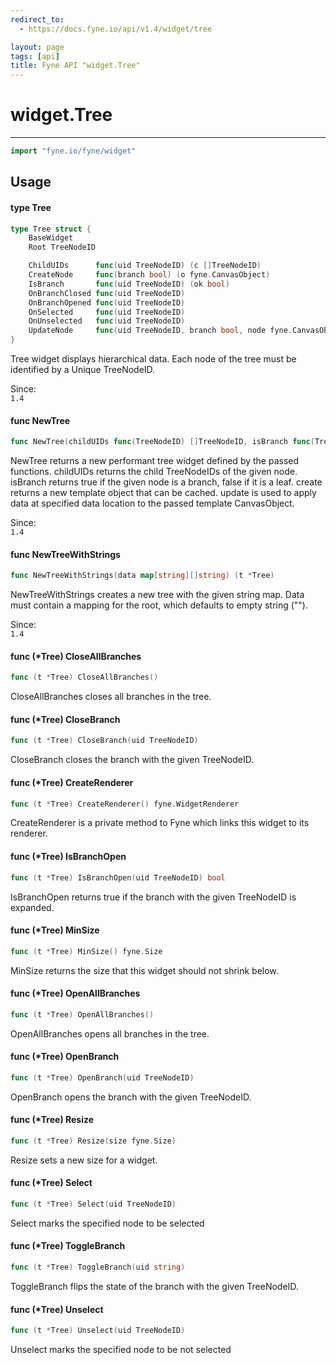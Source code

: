```yaml
---
redirect_to:
  - https://docs.fyne.io/api/v1.4/widget/tree

layout: page
tags: [api]
title: Fyne API "widget.Tree"
---
```



# widget.Tree
---
```go
import "fyne.io/fyne/widget"
```

## Usage

#### type Tree

```go
type Tree struct {
	BaseWidget
	Root TreeNodeID

	ChildUIDs      func(uid TreeNodeID) (c []TreeNodeID)                     // Return a sorted slice of Children TreeNodeIDs for the given Node TreeNodeID
	CreateNode     func(branch bool) (o fyne.CanvasObject)                   // Return a CanvasObject that can represent a Branch (if branch is true), or a Leaf (if branch is false)
	IsBranch       func(uid TreeNodeID) (ok bool)                            // Return true if the given TreeNodeID represents a Branch
	OnBranchClosed func(uid TreeNodeID)                                      // Called when a Branch is closed
	OnBranchOpened func(uid TreeNodeID)                                      // Called when a Branch is opened
	OnSelected     func(uid TreeNodeID)                                      // Called when the Node with the given TreeNodeID is selected.
	OnUnselected   func(uid TreeNodeID)                                      // Called when the Node with the given TreeNodeID is unselected.
	UpdateNode     func(uid TreeNodeID, branch bool, node fyne.CanvasObject) // Called to update the given CanvasObject to represent the data at the given TreeNodeID
}
```

Tree widget displays hierarchical data. Each node of the tree must be identified by a Unique TreeNodeID.


<div class="since">Since: <code>
1.4</code></div>

#### func  NewTree

```go
func NewTree(childUIDs func(TreeNodeID) []TreeNodeID, isBranch func(TreeNodeID) bool, create func(bool) fyne.CanvasObject, update func(TreeNodeID, bool, fyne.CanvasObject)) *Tree
```
NewTree returns a new performant tree widget defined by the passed functions. childUIDs returns the child TreeNodeIDs of the given node. isBranch returns true if the given node is a branch, false if it is a leaf. create returns a new template object that can be cached. update is used to apply data at specified data location to the passed template CanvasObject.


<div class="since">Since: <code>
1.4</code></div>

#### func  NewTreeWithStrings

```go
func NewTreeWithStrings(data map[string][]string) (t *Tree)
```
NewTreeWithStrings creates a new tree with the given string map. Data must contain a mapping for the root, which defaults to empty string ("").


<div class="since">Since: <code>
1.4</code></div>

#### func (*Tree) CloseAllBranches

```go
func (t *Tree) CloseAllBranches()
```
CloseAllBranches closes all branches in the tree.

#### func (*Tree) CloseBranch

```go
func (t *Tree) CloseBranch(uid TreeNodeID)
```
CloseBranch closes the branch with the given TreeNodeID.

#### func (*Tree) CreateRenderer

```go
func (t *Tree) CreateRenderer() fyne.WidgetRenderer
```
CreateRenderer is a private method to Fyne which links this widget to its renderer.

#### func (*Tree) IsBranchOpen

```go
func (t *Tree) IsBranchOpen(uid TreeNodeID) bool
```
IsBranchOpen returns true if the branch with the given TreeNodeID is expanded.

#### func (*Tree) MinSize

```go
func (t *Tree) MinSize() fyne.Size
```
MinSize returns the size that this widget should not shrink below.

#### func (*Tree) OpenAllBranches

```go
func (t *Tree) OpenAllBranches()
```
OpenAllBranches opens all branches in the tree.

#### func (*Tree) OpenBranch

```go
func (t *Tree) OpenBranch(uid TreeNodeID)
```
OpenBranch opens the branch with the given TreeNodeID.

#### func (*Tree) Resize

```go
func (t *Tree) Resize(size fyne.Size)
```
Resize sets a new size for a widget.

#### func (*Tree) Select

```go
func (t *Tree) Select(uid TreeNodeID)
```
Select marks the specified node to be selected

#### func (*Tree) ToggleBranch

```go
func (t *Tree) ToggleBranch(uid string)
```
ToggleBranch flips the state of the branch with the given TreeNodeID.

#### func (*Tree) Unselect

```go
func (t *Tree) Unselect(uid TreeNodeID)
```
Unselect marks the specified node to be not selected
